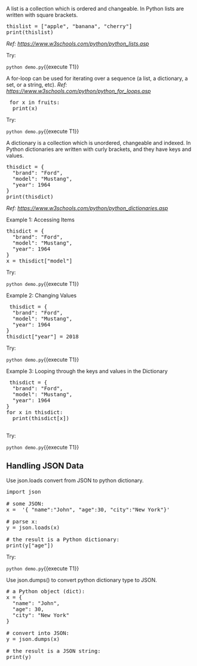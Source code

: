 A list is a collection which is ordered and changeable. In Python lists are written with square brackets.


<pre class="file" data-filename="demo.py" data-target="replace">
thislist = ["apple", "banana", "cherry"]
print(thislist)
</pre>

*Ref: https://www.w3schools.com/python/python_lists.asp*

Try:

`python demo.py`{{execute T1}}

A for-loop can be used for iterating over a sequence (a list, a dictionary, a set, or a string, etc).
*Ref: https://www.w3schools.com/python/python_for_loops.asp*

<pre class="file" data-filename="demo.py" data-target="replace">
 for x in fruits:
  print(x)
</pre>

Try:

`python demo.py`{{execute T1}}



A dictionary is a collection which is unordered, changeable and indexed. In Python dictionaries are written with curly brackets, and they have keys and values.

<pre class="file" data-filename="demo.py" data-target="replace">
thisdict = {
  "brand": "Ford",
  "model": "Mustang",
  "year": 1964
}
print(thisdict)
</pre>

*Ref: https://www.w3schools.com/python/python_dictionaries.asp*

Example 1: Accessing Items

<pre class="file" data-filename="demo.py" data-target="replace">
thisdict = {
  "brand": "Ford",
  "model": "Mustang",
  "year": 1964
}
x = thisdict["model"]
</pre>

Try:

`python demo.py`{{execute T1}}



Example 2: Changing Values

<pre class="file" data-filename="demo.py" data-target="replace">
 thisdict = {
  "brand": "Ford",
  "model": "Mustang",
  "year": 1964
}
thisdict["year"] = 2018
</pre>

Try:

`python demo.py`{{execute T1}}


Example 3: Looping through the keys and values in the Dictionary

<pre class="file" data-filename="demo.py" data-target="replace">
 thisdict =	{
  "brand": "Ford",
  "model": "Mustang",
  "year": 1964
}
for x in thisdict:
  print(thisdict[x])

</pre>

Try:

`python demo.py`{{execute T1}}


<h2> Handling JSON Data</h2>
Use json.loads convert from JSON to python dictionary.

<pre class="file" data-filename="demo.py" data-target="replace">
import json

# some JSON:
x =  '{ "name":"John", "age":30, "city":"New York"}'

# parse x:
y = json.loads(x)

# the result is a Python dictionary:
print(y["age"])
</pre>

Try:

`python demo.py`{{execute T1}}


Use json.dumps() to convert python dictionary type to JSON.


<pre class="file" data-filename="demo.py" data-target="replace">
# a Python object (dict):
x = {
  "name": "John",
  "age": 30,
  "city": "New York"
}

# convert into JSON:
y = json.dumps(x)

# the result is a JSON string:
print(y)

</pre>


